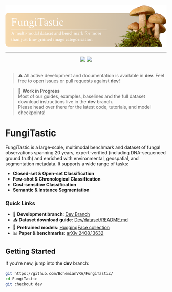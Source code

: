 ![Species Similarities and differences](assets/img/banner.png)

<div align="center">
<hr>
<a href="https://huggingface.co/collections/BVRA/fungitastic-66a227ce0520be533dc6403b"><img src="https://img.shields.io/badge/🤖%20Hugging%20Face-Models-blue" /></a>
<a href="https://arxiv.org/pdf/2408.13632"><img src="https://img.shields.io/badge/📄%20Proceedings-CVF-red" /></a>
<br><br>
</div>

> ⚠️ All active development and documentation is available in **dev**. Feel free to open issues or pull requests against **dev**!

> 🚧 **Work in Progress**  
> Most of our guides, examples, baselines and the full dataset download instructions live in the **dev** branch.  
> Please head over there for the latest code, tutorials, and model checkpoints!

# FungiTastic

FungiTastic is a large-scale, multimodal benchmark and dataset of fungal observations spanning 20 years, expert-verified (including DNA-sequenced ground truth) and enriched with environmental, geospatial, and segmentation metadata. It supports a wide range of tasks:

- **Closed-set & Open-set Classification**  
- **Few-shot & Chronological Classification**  
- **Cost-sensitive Classification**  
- **Semantic & Instance Segmentation**

### Quick Links

- 🌱 **Development branch**: [Dev Branch](https://github.com/BohemianVRA/FungiTastic/tree/dev)  
- 📥 **Dataset download guide**: [Dev/dataset/README.md](https://github.com/BohemianVRA/FungiTastic/tree/dev/dataset)  
- 🤗 **Pretrained models**: [HuggingFace collection](https://huggingface.co/collections/BVRA/fungitastic-66a227ce0520be533dc6403b)  
- 📊 **Paper & benchmarks**: [arXiv 2408.13632](https://arxiv.org/pdf/2408.13632)  

## Getting Started

If you’re new, jump into the **dev** branch:

```bash
git https://github.com/BohemianVRA/FungiTastic/
cd FungiTastic
git checkout dev
```
